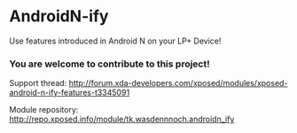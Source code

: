 # AndroidN-ify
Use features introduced in Android N on your LP+ Device!

### You are welcome to contribute to this project!

Support thread: http://forum.xda-developers.com/xposed/modules/xposed-android-n-ify-features-t3345091

Module repository: http://repo.xposed.info/module/tk.wasdennnoch.androidn_ify
